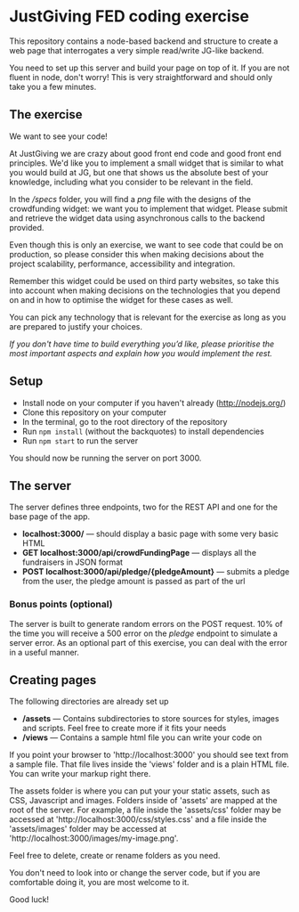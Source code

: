 # JustGiving FED coding exercise #

This repository contains a node-based backend and structure to create a web page that interrogates a very simple read/write JG-like backend.

You need to set up this server and build your page on top of it. If you are not fluent in node, don't worry! This is very straightforward and should only take you a few minutes.

## The exercise ##

We want to see your code!

At JustGiving we are crazy about good front end code and good front end principles. We'd like you to implement a small widget that is similar to what you would build at JG, but one that shows us the absolute best of your knowledge, including what you consider to be relevant in the field.

In the */specs* folder, you will find a *png* file with the designs of the crowdfunding widget: we want you to implement that widget. Please submit and retrieve the widget data using asynchronous calls to the backend provided.

Even though this is only an exercise, we want to see code that could be on production, so please consider this when making decisions about the project scalability, performance, accessibility and integration.

Remember this widget could be used on third party websites, so take this into account when making decisions on the technologies that you depend on and in how to optimise the widget for these cases as well.

You can pick any technology that is relevant for the exercise as long as you are prepared to justify your choices.

*If you don't have time to build everything you’d like, please prioritise the most important aspects and explain how you would implement the rest.*


## Setup ##

* Install node on your computer if you haven't already (http://nodejs.org/)
* Clone this repository on your computer
* In the terminal, go to the root directory of the repository
* Run `npm install` (without the backquotes) to install dependencies
* Run `npm start` to run the server

You should now be running the server on port 3000.


## The server ##

The server defines three endpoints, two for the REST API and one for the base page of the app.

* **localhost:3000/** — should display a basic page with some very basic HTML
* **GET localhost:3000/api/crowdFundingPage** — displays all the fundraisers in JSON format
* **POST localhost:3000/api/pledge/{pledgeAmount}** — submits a pledge from the user, the pledge amount is passed as part of the url

### Bonus points (optional) ###

The server is built to generate random errors on the POST request. 10% of the time you will receive a 500 error on the *pledge* endpoint to simulate a server error. As an optional part of this exercise, you can deal with the error in a useful manner.

## Creating pages ##

The following directories are already set up

* **/assets** — Contains subdirectories to store sources for styles, images and scripts. Feel free to create more if it fits your needs
* **/views** — Contains a sample html file you can write your code on


If you point your browser to 'http://localhost:3000' you should see text from a sample file.
That file lives inside the 'views' folder and is a plain HTML file. You can write your markup right there.

The assets folder is where you can put your your static assets, such as CSS, Javascript and images.
Folders inside of 'assets' are mapped at the root of the server. For example, a file inside the 'assets/css' folder
may be accessed at 'http://localhost:3000/css/styles.css' and a file inside the 'assets/images' folder may be accessed
at 'http://localhost:3000/images/my-image.png'.

Feel free to delete, create or rename folders as you need.

You don't need to look into or change the server code, but if you are comfortable doing it, you are most welcome to it.

Good luck!